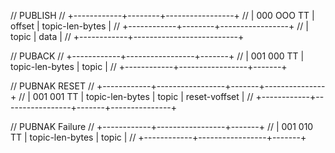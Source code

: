 // PUBLISH
// +------------+--------+-----------------+
// | 000 OOO TT | offset | topic-len-bytes |
// +------------+--------+-----------------+
// |    topic   |           data           |
// +------------+--------------------------+

// PUBACK
// +------------+-----------------+-------+
// | 001 000 TT | topic-len-bytes | topic |
// +------------+-----------------+-------+

// PUBNAK RESET
// +------------+-----------------+-------+---------------+
// | 001 001 TT | topic-len-bytes | topic | reset-voffset |
// +------------+-----------------+-------+---------------+

// PUBNAK Failure
// +------------+-----------------+-------+
// | 001 010 TT | topic-len-bytes | topic |
// +------------+-----------------+-------+